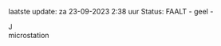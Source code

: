 laatste update: 
za 23-09-2023  2:38   uur 
Status: FAALT - geel - 
<div class="service R">J</div><div class="service Y">microstation</div>